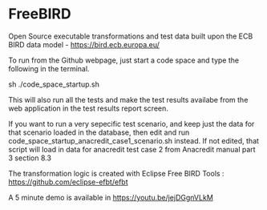 # FreeBIRD

Open Source executable transformations and test data built upon the ECB BIRD data model - https://bird.ecb.europa.eu/

To run from the Github webpage, just start a code space and type the following in the terminal.

sh ./code_space_startup.sh

This will also run all the tests and make the test results availabe from the web application in the test results report  screen.

If you want to run a very sepecific test scenario, and keep just the data for that scenario loaded in the database, then edit and run code_space_startup_anacredit_case1_scenario.sh instead. If not edited, that script will load in data for anacredit test case 2 from Anacredit manual part 3 section 8.3

The transformation logic is created with Eclipse Free BIRD Tools : https://github.com/eclipse-efbt/efbt

A 5 minute demo is available in https://youtu.be/jejDGgnVLkM


